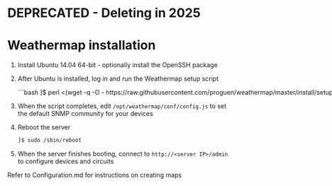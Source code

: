 # DEPRECATED - Deleting in 2025

# Weathermap installation

1. Install Ubuntu 14.04 64-bit - optionally install the OpenSSH package

2. After Ubuntu is installed, log in and run the Weathermap setup script

    <nobr>
    ```bash
    ]$ perl <(wget -q -O - https://raw.githubusercontent.com/proguen/weathermap/master/install/setup.pl)
    ```
    </nobr>

3. When the script completes, edit `/opt/weathermap/conf/config.js` to set the default SNMP community for your devices

4. Reboot the server

    ```bash
    ]$ sudo /sbin/reboot
    ```

5. When the server finishes booting, connect to `http://<server IP>/admin` to configure devices and circuits

Refer to Configuration.md for instructions on creating maps
